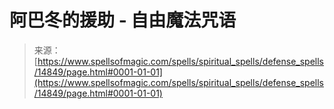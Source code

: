 <!--yml

分类：未分类

日期：2024年06月12日 18:53:55

-->

# 阿巴冬的援助 - 自由魔法咒语

> 来源：[https://www.spellsofmagic.com/spells/spiritual_spells/defense_spells/14849/page.html#0001-01-01](https://www.spellsofmagic.com/spells/spiritual_spells/defense_spells/14849/page.html#0001-01-01)
